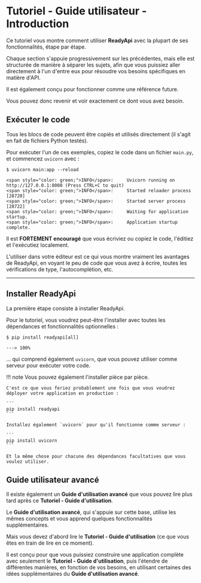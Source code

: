 # Tutoriel - Guide utilisateur - Introduction

Ce tutoriel vous montre comment utiliser **ReadyApi** avec la plupart de ses fonctionnalités, étape par étape.

Chaque section s'appuie progressivement sur les précédentes, mais elle est structurée de manière à séparer les sujets, afin que vous puissiez aller directement à l'un d'entre eux pour résoudre vos besoins spécifiques en matière d'API.

Il est également conçu pour fonctionner comme une référence future.

Vous pouvez donc revenir et voir exactement ce dont vous avez besoin.

## Exécuter le code

Tous les blocs de code peuvent être copiés et utilisés directement (il s'agit en fait de fichiers Python testés).

Pour exécuter l'un de ces exemples, copiez le code dans un fichier `main.py`, et commencez `uvicorn` avec :

<div class="termy">

```console
$ uvicorn main:app --reload

<span style="color: green;">INFO</span>:     Uvicorn running on http://127.0.0.1:8000 (Press CTRL+C to quit)
<span style="color: green;">INFO</span>:     Started reloader process [28720]
<span style="color: green;">INFO</span>:     Started server process [28722]
<span style="color: green;">INFO</span>:     Waiting for application startup.
<span style="color: green;">INFO</span>:     Application startup complete.
```

</div>

Il est **FORTEMENT encouragé** que vous écriviez ou copiez le code, l'éditiez et l'exécutiez localement.

L'utiliser dans votre éditeur est ce qui vous montre vraiment les avantages de ReadyApi, en voyant le peu de code que vous avez à écrire, toutes les vérifications de type, l'autocomplétion, etc.

---

## Installer ReadyApi

La première étape consiste à installer ReadyApi.

Pour le tutoriel, vous voudrez peut-être l'installer avec toutes les dépendances et fonctionnalités optionnelles :

<div class="termy">

```console
$ pip install readyapi[all]

---> 100%
```

</div>

... qui comprend également `uvicorn`, que vous pouvez utiliser comme serveur pour exécuter votre code.

!!! note
    Vous pouvez également l'installer pièce par pièce.

    C'est ce que vous feriez probablement une fois que vous voudrez déployer votre application en production :

    ```
    pip install readyapi
    ```

    Installez également `uvicorn` pour qu'il fonctionne comme serveur :

    ```
    pip install uvicorn
    ```

    Et la même chose pour chacune des dépendances facultatives que vous voulez utiliser.

## Guide utilisateur avancé

Il existe également un **Guide d'utilisation avancé** que vous pouvez lire plus tard après ce **Tutoriel - Guide d'utilisation**.

Le **Guide d'utilisation avancé**, qui s'appuie sur cette base, utilise les mêmes concepts et vous apprend quelques fonctionnalités supplémentaires.

Mais vous devez d'abord lire le **Tutoriel - Guide d'utilisation** (ce que vous êtes en train de lire en ce moment).

Il est conçu pour que vous puissiez construire une application complète avec seulement le **Tutoriel - Guide d'utilisation**, puis l'étendre de différentes manières, en fonction de vos besoins, en utilisant certaines des idées supplémentaires du **Guide d'utilisation avancé**.
